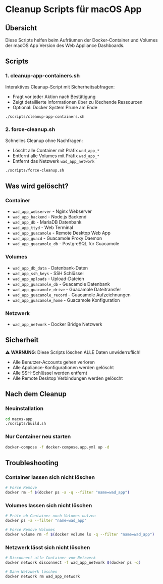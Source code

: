 # Cleanup Scripts für macOS App

## Übersicht

Diese Scripts helfen beim Aufräumen der Docker-Container und Volumes der macOS App Version des Web Appliance Dashboards.

## Scripts

### 1. cleanup-app-containers.sh

Interaktives Cleanup-Script mit Sicherheitsabfragen:
- Fragt vor jeder Aktion nach Bestätigung
- Zeigt detaillierte Informationen über zu löschende Ressourcen
- Optional: Docker System Prune am Ende

```bash
./scripts/cleanup-app-containers.sh
```

### 2. force-cleanup.sh

Schnelles Cleanup ohne Nachfragen:
- Löscht alle Container mit Präfix `wad_app_*`
- Entfernt alle Volumes mit Präfix `wad_app_*`
- Entfernt das Netzwerk `wad_app_network`

```bash
./scripts/force-cleanup.sh
```

## Was wird gelöscht?

### Container
- `wad_app_webserver` - Nginx Webserver
- `wad_app_backend` - Node.js Backend
- `wad_app_db` - MariaDB Datenbank
- `wad_app_ttyd` - Web Terminal
- `wad_app_guacamole` - Remote Desktop Web App
- `wad_app_guacd` - Guacamole Proxy Daemon
- `wad_app_guacamole_db` - PostgreSQL für Guacamole

### Volumes
- `wad_app_db_data` - Datenbank-Daten
- `wad_app_ssh_keys` - SSH Schlüssel
- `wad_app_uploads` - Upload-Dateien
- `wad_app_guacamole_db` - Guacamole Datenbank
- `wad_app_guacamole_drive` - Guacamole Dateitransfer
- `wad_app_guacamole_record` - Guacamole Aufzeichnungen
- `wad_app_guacamole_home` - Guacamole Konfiguration

### Netzwerk
- `wad_app_network` - Docker Bridge Netzwerk

## Sicherheit

⚠️ **WARNUNG**: Diese Scripts löschen ALLE Daten unwiderruflich!

- Alle Benutzer-Accounts gehen verloren
- Alle Appliance-Konfigurationen werden gelöscht
- Alle SSH-Schlüssel werden entfernt
- Alle Remote Desktop Verbindungen werden gelöscht

## Nach dem Cleanup

### Neuinstallation
```bash
cd macos-app
./scripts/build.sh
```

### Nur Container neu starten
```bash
docker-compose -f docker-compose.app.yml up -d
```

## Troubleshooting

### Container lassen sich nicht löschen
```bash
# Force Remove
docker rm -f $(docker ps -a -q --filter "name=wad_app")
```

### Volumes lassen sich nicht löschen
```bash
# Prüfe ob Container noch Volumes nutzen
docker ps -a --filter "name=wad_app"

# Force Remove Volumes
docker volume rm -f $(docker volume ls -q --filter "name=wad_app")
```

### Netzwerk lässt sich nicht löschen
```bash
# Disconnect alle Container vom Netzwerk
docker network disconnect -f wad_app_network $(docker ps -q)

# Dann Netzwerk löschen
docker network rm wad_app_network
```
